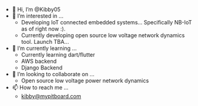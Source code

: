 - 👋 Hi, I’m @Kibby05
- 👀 I’m interested in ...
  - Developing IoT connected embedded systems... Specifically NB-IoT as of right now :).
  - Currently developing open source low voltage network dynamics tool. Launch TBA...
- 🌱 I’m currently learning ...
  - Currently learning dart/flutter
  - AWS backend
  - Django Backend
- 💞️ I’m looking to collaborate on ...
  - Open source low voltage power network dynamics
- 📫 How to reach me ...
  - kibby@mypitboard.com

<!---
Kibby05/Kibby05 is a ✨ special ✨ repository because its `README.md` (this file) appears on your GitHub profile.
You can click the Preview link to take a look at your changes.
--->
